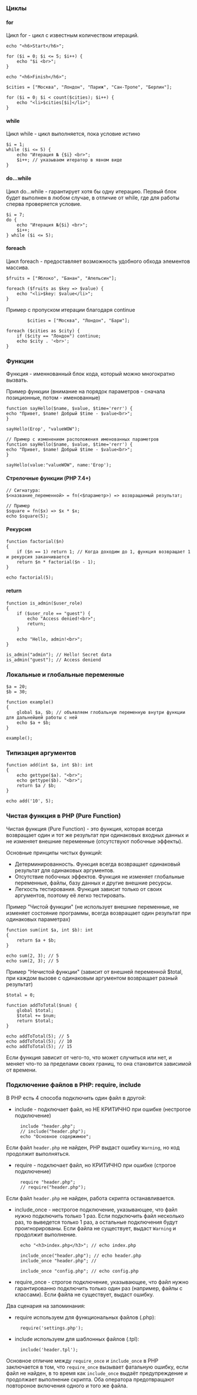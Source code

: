 ### Циклы

#### for
Цикл for - цикл с известным количеством итераций.

    echo "<h6>Start</h6>";

    for ($i = 0; $i <= 5; $i++) {
        echo "$i <br>";
    }
    
    echo "<h6>Finish</h6>";
    
    $cities = ["Москва", "Лондон", "Париж", "Сан-Тропе", "Берлин"];
    
    for ($i = 0; $i < count($cities); $i++) {
        echo "<li>$cities[$i]</li>";
    }

#### while
Цикл while - цикл выполняется, пока условие истино

    $i = 1;
    while ($i <= 5) {
        echo "Итерация № {$i} <br>";
        $i++; // указываем итератор в явном виде
    }

#### do...while
Цикл do...while - гарантирует хотя бы одну итерацию. Первый блок будет выполнен в любом случае, в отличие от while, где для работы сперва проверяется условие.

    $i = 7;
    do {
        echo "Итерация №{$i} <br>";
        $i++;
    } while ($i <= 5);

#### foreach
Цикл foreach - предоставляет возможность удобного обхода элементов массива.

    $fruits = ["Яблоко", "Банан", "Апельсин"];
    
    foreach ($fruits as $key => $value) {
        echo "<li>$key: $value</li>";
    }

Пример с пропуском итерации благодаря continue

            $cities = ["Москва", "Лондон", "Бари"];

    foreach ($cities as $city) {
        if ($city == "Лондон") continue;
        echo $city . '<br>';
    }

### Функции
Функция - именнованный блок кода, который можно многократно вызвать.

Пример функции (внимание на порядок параметров - сначала позиционные, потом - именованные)

    function sayHello($name, $value, $time='rerr') {
    echo "Привет, $name! Добрый $time - $value<br>";
    }
    
    sayHello(Егор', "valueWOW");

    // Пример с изменением расположения именованных параметров
    function sayHello($name, $value, $time='rerr') {
    echo "Привет, $name! Добрый $time - $value<br>";
    }
    
    sayHello(value:"valueWOW", name:'Егор');
    
#### Стрелочные функции (PHP 7.4+)

    // Cигнатура: 
    $<название_переменной> = fn(<$параметр>) => возвращаемый результат;

    // Пример
    $square = fn($x) => $x * $x;
    echo $square(5);

#### Рекурсия

    function factorial($n)
    {
        if ($n == 1) return 1; // Когда доходим до 1, функция возвращает 1 и рекурсия заканчивается
        return $n * factorial($n - 1);
    }
    
    echo factorial(5);

#### return 

    function is_admin($user_role)
    {
        if ($user_role == "guest") {
            echo "Access denied!<br>"; 
            return;
        }
    
        echo "Hello, admin!<br>";
    }
    
    is_admin("admin"); // Hello! Secret data
    is_admin("guest"); // Access deniend

### Локальные и глобальные переменные

    $a = 20;
    $b = 30;
    
    function example()
    {
        global $a, $b; // объявляем глобальную переменную внутри функции для дальнейшей работы с ней
        echo $a + $b;
    }
    
    example();

### Типизация аргументов

    function add(int $a, int $b): int
    {
        echo gettype($a). "<br>";
        echo gettype($b). "<br>";
        return $a / $b;
    }
    
    echo add('10', 5);

### Чистая функция в PHP (Pure Function)
Чистая функция (Pure Function) - это функция, которая всегда возвращает один и тот же результат при одинаковых входных данных и не изменяет внешние переменные (отсутствуют побочные эффекты). 

Основные принципы чистых функций:
- Детерминированность. Функция всегда возвращает одинаковый результат для одинаковых аргументов.
- Отсутствие побочных эффектов. Функция не изменяет глобальные переменные, файлы, базу данных и другие внешние ресурсы.
- Легкость тестирования. Функция зависит только от своих аргументов, поэтому её легко тестировать.

Пример "Чистой функции" (не использует внешние переменные, не изменяет состояние программы, всегда возвращает один результат при одинаковых параметрах)

    function sum(int $a, int $b): int
    {
        return $a + $b;
    }
    
    echo sum(2, 3); // 5
    echo sum(2, 3); // 5

Пример "Нечистой функции" (зависит от внешней переменной $total, при каждом вызове с одинаковым аргументом возвращает разный результат)

    $total = 0;

    function addToTotal($num) {
        global $total;
        $total += $num;
        return $total;
    }
    
    echo addToTotal(5); // 5
    echo addToTotal(5); // 10
    echo addToTotal(5); // 15

Если функция зависит от чего-то, что может случиться или нет, и меняет что-то за пределами своих границ, то она становится зависимой от времени.

### Подключение файлов в PHP: require, include
В PHP есть 4 способа подключить один файл в другой:
- include - подключает файл, но НЕ КРИТИЧНО при ошибке (нестрогое подключение)

        include "header.php";
        // include("header.php");
        echo "Основное содержимое";

Если файл `header.php` не найден, PHP выдаст ошибку `Warning`, но код продолжит выполняться.

- require - подключает файл, но КРИТИЧНО при ошибке (строгое подключение)

        require "header.php";
        // require("header.php");

Если файл `header.php` не найден, работа скрипта останавливается.
        
- include_once - нестрогое подключение, указывающее, что файл нужно подключить только 1 раз. Если подключить файл несколько раз, то выведется только 1 раз, а остальные подключения будут проигнорированы. Если файла не существует, выдаст `Warning` и продолжит выполнение.

        echo "<h3>index.php</h3>"; // echo index.php

        include_once("header.php"); // echo header.php
        include_once "header.php"; //
        
        include_once "config.php"; // echo config.php


- require_once - строгое подключение, указывающее, что файл нужно гарантированно подключить только один раз (например, файлы с классами). Если файла не существует, выдаст ошибку.

Два сценария на запоминания:
- require используем для функциональных файлов (.php):

        require('settings.php');
- include используем для шаблонных файлов (.tpl):

        include('header.tpl');

Основное отличие между `require_once` и `include_once` в PHP заключается в том, что `require_once` вызывает фатальную ошибку, если файл не найден, в то время как `include_once` выдаёт предупреждение и продолжает выполнение скрипта. Оба оператора предотвращают повтороное включения одного и того же файла.
